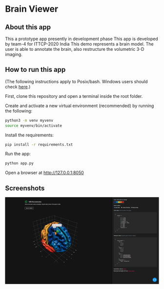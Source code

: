 # Brain Viewer

## About this app
This a prototype app presently in development phase
This app is developed by team-4 for ITTCP-2020 India 
This demo represents a brain model. The user is able to annotate the brain, also restructure the volumetric 3-D imaging.


## How to run this app

(The following instructions apply to Posix/bash. Windows users should check
[here](https://docs.python.org/3/library/venv.html).)

First, clone this repository and open a terminal inside the root folder.

Create and activate a new virtual environment (recommended) by running
the following:

```bash
python3 -m venv myvenv
source myvenv/bin/activate
```

Install the requirements:

```bash
pip install -r requirements.txt
```
Run the app:

```bash
python app.py
```
Open a browser at http://127.0.0.1:8050

## Screenshots

![brain.png](Screenshot%20(1).png)


